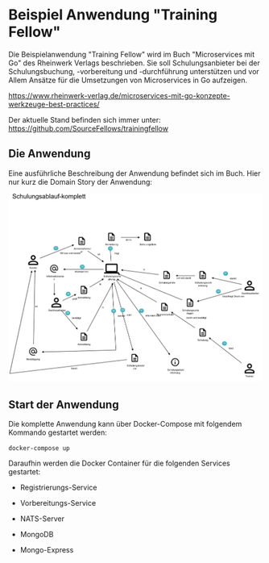 # Beispiel Anwendung "Training Fellow"

Die Beispielanwendung "Training Fellow" wird im Buch "Microservices mit Go" des Rheinwerk Verlags beschrieben. Sie soll Schulungsanbieter bei der Schulungsbuchung, -vorbereitung und -durchführung unterstützen und vor Allem Ansätze für die Umsetzungen von Microservices in Go aufzeigen.

https://www.rheinwerk-verlag.de/microservices-mit-go-konzepte-werkzeuge-best-practices/

Der aktuelle Stand befinden sich immer unter: https://github.com/SourceFellows/trainingfellow

## Die Anwendung

Eine ausführliche Beschreibung der Anwendung befindet sich im Buch. Hier nur kurz die Domain Story der Anwendung:

![Domain Story der Anwendung](Training-Fellow.png)

## Start der Anwendung

Die komplette Anwendung kann über Docker-Compose mit folgendem Kommando gestartet werden:

```
docker-compose up
```

Daraufhin werden die Docker Container für die folgenden Services gestartet:

* Registrierungs-Service

* Vorbereitungs-Service

* NATS-Server

* MongoDB

* Mongo-Express